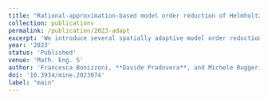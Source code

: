 ```yaml
---
title: "Rational-approximation-based model order reduction of Helmholtz frequency response problems with adaptive finite element snapshots"
collection: publications
permalink: /publication/2023-adapt
excerpt: 'We introduce several spatially adaptive model order reduction approaches tailored to non-coercive elliptic boundary value problems, specifically, parametric-in-frequency Helmholtz problems. The offline information is computed by means of adaptive finite elements, so that each snapshot lives in a different discrete space that resolves the local singularities of the analytical solution and is adjusted to the considered frequency value. A rational surrogate is then assembled adopting either a least-squares or an interpolatory approach, yielding a function-valued version of the standard rational interpolation method ($\mathcal{V}$-SRI) and the minimal rational interpolation method (MRI). In the context of building an approximation for linear or quadratic functionals of the Helmholtz solution, we perform several numerical experiments to compare the proposed methodologies. Our simulations show that, for interior resonant problems (whose singularities are encoded by poles on the real axis), the spatially adaptive $\mathcal{V}$-SRI and MRI work comparably well. Instead, when dealing with exterior scattering problems, whose frequency response is mostly smooth, the $\mathcal{V}$-SRI method seems to be the best-performing one.'
year: '2023'
status: 'Published'
venue: 'Math. Eng. 5'
author: 'Francesca Bonizzoni, **Davide Pradovera**, and Michele Ruggeri'
doi: '10.3934/mine.2023074'
label: "main"
---
```


